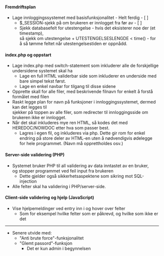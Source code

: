 #### Fremdriftsplan
* Lage innloggingssystemet med basisfunksjonalitet - Helt ferdig - [ ]
  * $\_SESSION-sjekk på om brukeren er innlogget fra før av - [ ]  
  * Sjekk databasefelt for utestengelse - hvis det eksisterer noe der (et timestamp),  
  så sjekk om utestengelse + UTESTENGELSESLENGDE < time() -  for å så tømme feltet
  når utestengelsestiden er oppnådd.

#### index.php og oppstart
* Lage index.php med switch-statement som inkluderer alle de forskjellige undersidene systemet skal ha
  * Lage en full HTML validerbar side som inkluderer en underside med bare simpel tekst først.
  * Lage en enkel navbar for tilgang til disse sidene
* Opprette skall for alle filer, med beskrivende filnavn for enkelt å forstå formålet med filen
* Raskt legge plan for navn på funksjoner i innloggingssystemet, dermed kan det legges til  
    sjekker på toppen av alle filer, som redirecter til innloggingsside om brukeren ikke er innlogget.
* Når det skal inkluderes mye ren HTML, så kodes det med HEREDOC/NOWDOC etter hva som passer best.
  * Lagres i egen fil, og inkluderes via php. Dette gir rom for enkel endring på store deler
    av HTML-en uten å nødvendigvis ødelegge for hele programmet. (Navn må opprettholdes osv.)

#### Server-side validering (PHP)
* Systemet bruker PHP til all validering av data inntastet av en bruker,  
og stopper programmet ved feil input fra brukeren
  * Dette gjelder også sikkerhetsaspektene som sikring mot SQL-injection
* Alle felter skal ha validering i PHP/server-side.

#### Client-side validering og hjelp (JavaScript)
* Vise hjelpemeldinger ved entry inn i og hover over felter
  * Som for eksempel hvilke felter som er påkrevd, og hvilke som ikke er det
---
* Senere utvide med:
  * "Anti brute force"-funksjonalitet
  * "Glemt passord"-funksjon
    * Det er kun admin i begynnelsen
